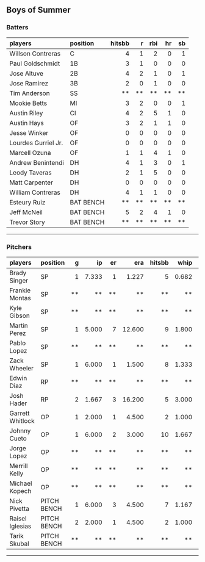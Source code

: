 ## Boys of Summer

### Batters

 
|players             |position  | hitsbb|  r| rbi| hr| sb| 
|:-------------------|:---------|------:|--:|---:|--:|--:| 
|Willson Contreras   |C         |      4|  1|   2|  0|  1| 
|Paul Goldschmidt    |1B        |      3|  1|   0|  0|  0| 
|Jose Altuve         |2B        |      4|  2|   1|  0|  1| 
|Jose Ramirez        |3B        |      2|  0|   1|  0|  0| 
|Tim Anderson        |SS        |     **| **|  **| **| **| 
|Mookie Betts        |MI        |      3|  2|   0|  0|  1| 
|Austin Riley        |CI        |      4|  2|   5|  1|  0| 
|Austin Hays         |OF        |      3|  2|   1|  1|  0| 
|Jesse Winker        |OF        |      0|  0|   0|  0|  0| 
|Lourdes Gurriel Jr. |OF        |      0|  0|   0|  0|  0| 
|Marcell Ozuna       |OF        |      1|  1|   4|  1|  0| 
|Andrew Benintendi   |DH        |      4|  1|   3|  0|  1| 
|Leody Taveras       |DH        |      2|  1|   5|  0|  0| 
|Matt Carpenter      |DH        |      0|  0|   0|  0|  0| 
|William Contreras   |DH        |      4|  1|   1|  0|  0| 
|Esteury Ruiz        |BAT BENCH |     **| **|  **| **| **| 
|Jeff McNeil         |BAT BENCH |      5|  2|   4|  1|  0| 
|Trevor Story        |BAT BENCH |     **| **|  **| **| **| 


* * *

### Pitchers

 
|players          |position    |  g|    ip| er|    era| hitsbb|  whip| so|  w| sv| 
|:----------------|:-----------|--:|-----:|--:|------:|------:|-----:|--:|--:|--:| 
|Brady Singer     |SP          |  1| 7.333|  1|  1.227|      5| 0.682|  6|  1|  0| 
|Frankie Montas   |SP          | **|    **| **|     **|     **|    **| **| **| **| 
|Kyle Gibson      |SP          | **|    **| **|     **|     **|    **| **| **| **| 
|Martin Perez     |SP          |  1| 5.000|  7| 12.600|      9| 1.800|  2|  0|  0| 
|Pablo Lopez      |SP          | **|    **| **|     **|     **|    **| **| **| **| 
|Zack Wheeler     |SP          |  1| 6.000|  1|  1.500|      8| 1.333|  8|  1|  0| 
|Edwin Diaz       |RP          | **|    **| **|     **|     **|    **| **| **| **| 
|Josh Hader       |RP          |  2| 1.667|  3| 16.200|      5| 3.000|  3|  0|  0| 
|Garrett Whitlock |OP          |  1| 2.000|  1|  4.500|      2| 1.000|  1|  0|  0| 
|Johnny Cueto     |OP          |  1| 6.000|  2|  3.000|     10| 1.667|  4|  0|  0| 
|Jorge Lopez      |OP          | **|    **| **|     **|     **|    **| **| **| **| 
|Merrill Kelly    |OP          | **|    **| **|     **|     **|    **| **| **| **| 
|Michael Kopech   |OP          | **|    **| **|     **|     **|    **| **| **| **| 
|Nick Pivetta     |PITCH BENCH |  1| 6.000|  3|  4.500|      7| 1.167|  5|  0|  0| 
|Raisel Iglesias  |PITCH BENCH |  2| 2.000|  1|  4.500|      2| 1.000|  4|  0|  0| 
|Tarik Skubal     |PITCH BENCH | **|    **| **|     **|     **|    **| **| **| **| 


* * *


